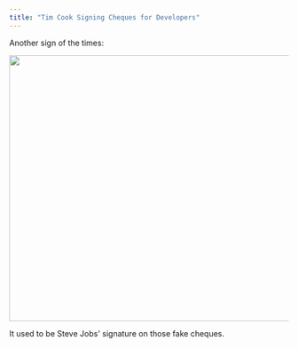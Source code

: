 ```yaml
---
title: "Tim Cook Signing Cheques for Developers"
---
```

<p>Another sign of the times:</p>
<p><a href="https://chrisenns.com/wp-content/uploads/2011/10/cheque.jpg"><img src="https://chrisenns.com/wp-content/uploads/2011/10/cheque-725x543.jpg" alt="" title="cheque" width="640" height="479" class="aligncenter size-large wp-image-19698" /></a></p>
<p>It used to be Steve Jobs' signature on those fake cheques.</p>
